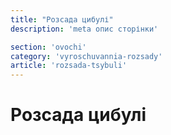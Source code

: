 ```yaml
---
title: "Розсада цибулі"
description: 'meta опис сторінки'

section: 'ovochi'
category: 'vyroschuvannia-rozsady'
article: 'rozsada-tsybuli'
---
```


# Розсада цибулі